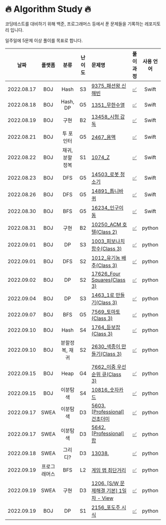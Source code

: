 # 🔥 Algorithm Study 🔥

코딩테스트를 대비하기 위해 백준, 프로그래머스 등에서 푼 문제들을 기록하는 레포지토리 입니다.

일주일에 5문제 이상 풀이를 목표로 합니다.


날짜        | 플랫폼 | 분류 | 난이도 | 문제명 | 풀이 과정 | 사용 언어 |
:-------------------------:|:-------------------------: |:-------------------------: |:-------------------------:    |:-------------------------   |:-------------------------:  |:-------------------------:  
2022.08.17 |BOJ|Hash|S3|[9375_패션왕 신해빈](https://www.acmicpc.net/problem/9375) | [✅](https://github.com/hyodamon/Swift_Algorithm/blob/main/%EB%B0%B1%EC%A4%80/Silver/9375.%E2%80%85%ED%8C%A8%EC%85%98%EC%99%95%E2%80%85%EC%8B%A0%ED%95%B4%EB%B9%88/README.md) | Swift |
2022.08.18 |BOJ|Hash, DP|G5|[1351_무한수열](https://www.acmicpc.net/problem/1351) | [✅](https://github.com/hyodamon/Swift_Algorithm/tree/main/%EB%B0%B1%EC%A4%80/Gold/1351.%E2%80%85%EB%AC%B4%ED%95%9C%E2%80%85%EC%88%98%EC%97%B4) | Swift |
2022.08.19 |BOJ|구현|B2|[13458_시험 감독](https://www.acmicpc.net/problem/13458) | [✅](https://github.com/hyodamon/Swift_Algorithm/tree/main/%EB%B0%B1%EC%A4%80/Bronze/13458.%E2%80%85%EC%8B%9C%ED%97%98%E2%80%85%EA%B0%90%EB%8F%85) | Swift |
2022.08.21 |BOJ|투 포인터|G5|[2467_용액](https://www.acmicpc.net/problem/2467) | [✅](https://github.com/hyodamon/Swift_Algorithm/tree/main/%EB%B0%B1%EC%A4%80/Gold/2467.%E2%80%85%EC%9A%A9%EC%95%A1) | Swift |
2022.08.22 |BOJ|재귀, 분할 정복|S1|[1074_Z](https://www.acmicpc.net/problem/1074) | [✅](https://github.com/hyodamon/Swift_Algorithm/tree/main/%EB%B0%B1%EC%A4%80/Silver/1074.%E2%80%85Z) | Swift |
2022.08.23 |BOJ|DFS|G5|[14503_로봇 청소기](https://www.acmicpc.net/problem/14503) | [✅](https://github.com/hyodamon/Swift_Algorithm/tree/main/%EB%B0%B1%EC%A4%80/Gold/14503.%E2%80%85%EB%A1%9C%EB%B4%87%E2%80%85%EC%B2%AD%EC%86%8C%EA%B8%B0) | Swift |
2022.08.26 |BOJ|DFS|G5|[14891_톱니바퀴](https://www.acmicpc.net/problem/14891) | [✅](https://github.com/hyodamon/Swift_Algorithm/tree/main/%EB%B0%B1%EC%A4%80/Gold/14891.%E2%80%85%ED%86%B1%EB%8B%88%EB%B0%94%ED%80%B4) | Swift |
2022.08.30 |BOJ|BFS|G5|[16234_인구이동](https://www.acmicpc.net/problem/16234) | [✅](https://github.com/hyodamon/Swift_Algorithm/tree/main/%EB%B0%B1%EC%A4%80/Gold/16234.%E2%80%85%EC%9D%B8%EA%B5%AC%E2%80%85%EC%9D%B4%EB%8F%99) | Swift |
2022.08.31 |BOJ|구현|B2|[10250_ACM 호텔(Class 2)](https://www.acmicpc.net/problem/10250) |[✅](https://github.com/hyodamon/Algorithm_Study/tree/main/%EB%B0%B1%EC%A4%80/Bronze/10250.%E2%80%85ACM%E2%80%85%ED%98%B8%ED%85%94) | python |
2022.09.01 |BOJ|DP|S3|[1003_피보나치 함수(Class 3)](https://www.acmicpc.net/problem/1003) |[✅](https://github.com/hyodamon/Algorithm_Study/tree/main/%EB%B0%B1%EC%A4%80/Silver/1003.%E2%80%85%ED%94%BC%EB%B3%B4%EB%82%98%EC%B9%98%E2%80%85%ED%95%A8%EC%88%98) | python |
2022.09.01 |BOJ|DFS|S2|[1012_유기농 배추(Class 3)](https://www.acmicpc.net/problem/1012) |[✅](https://github.com/hyodamon/Algorithm_Study/tree/main/%EB%B0%B1%EC%A4%80/Silver/1012.%E2%80%85%EC%9C%A0%EA%B8%B0%EB%86%8D%E2%80%85%EB%B0%B0%EC%B6%94) | python |
2022.09.02 |BOJ|DP|S2|[17626_Four Squares(Class 3)](https://www.acmicpc.net/problem/17626) |[✅](https://github.com/hyodamon/Algorithm_Study/tree/main/%EB%B0%B1%EC%A4%80/Silver/17626.%E2%80%85Four%E2%80%85Squares) | python |
2022.09.04 |BOJ|DP|S3|[1463_1로 만들기(Class 3)](https://www.acmicpc.net/problem/1463) |[✅](https://github.com/hyodamon/Algorithm_Study/tree/main/%EB%B0%B1%EC%A4%80/Silver/1463.%E2%80%851%EB%A1%9C%E2%80%85%EB%A7%8C%EB%93%A4%EA%B8%B0) | python |
2022.09.07 |BOJ|BFS|G5|[7569_토마토(Class 3)](https://www.acmicpc.net/problem/7569) |[✅](https://github.com/hyodamon/Algorithm_Study/tree/main/%EB%B0%B1%EC%A4%80/Gold/7569.%E2%80%85%ED%86%A0%EB%A7%88%ED%86%A0) | python |
2022.09.10 |BOJ|Hash|S4|[1764_듣보잡(Class 3)](https://www.acmicpc.net/problem/1764) |[✅](https://github.com/hyodamon/Algorithm_Study/tree/main/%EB%B0%B1%EC%A4%80/Silver/1764.%E2%80%85%EB%93%A3%EB%B3%B4%EC%9E%A1) | python |
2022.09.10 |BOJ|분할정복, 재귀|S2|[2630_색종이 만들기(Class 3)](https://www.acmicpc.net/problem/2630) |[✅](https://github.com/hyodamon/Algorithm_Study/tree/main/%EB%B0%B1%EC%A4%80/Silver/2630.%E2%80%85%EC%83%89%EC%A2%85%EC%9D%B4%E2%80%85%EB%A7%8C%EB%93%A4%EA%B8%B0) | python |
2022.09.15 |BOJ|Heap|G4|[7662_이중 우선순위 큐(Class 3)](https://www.acmicpc.net/problem/7662) |[✅](https://github.com/hyodamon/Algorithm_Study/tree/main/%EB%B0%B1%EC%A4%80/Gold/7662.%E2%80%85%EC%9D%B4%EC%A4%91%E2%80%85%EC%9A%B0%EC%84%A0%EC%88%9C%EC%9C%84%E2%80%85%ED%81%90) | python |
2022.09.15 |BOJ|이분탐색|S4|[10816_숫자카드](https://www.acmicpc.net/problem/10816) |[✅](https://github.com/hyodamon/Algorithm_Study/tree/main/%EB%B0%B1%EC%A4%80/Silver/10816.%E2%80%85%EC%88%AB%EC%9E%90%E2%80%85%EC%B9%B4%EB%93%9C%E2%80%852) | python |
2022.09.17 |SWEA|이분탐색|D3|[5603. [Professional] 건초더미](https://swexpertacademy.com/main/code/problem/problemDetail.do?contestProbId=AWXGEbd6cjMDFAUo&) |[✅](https://github.com/hyodamon/Algorithm_Study/tree/main/SWEA/D3/5603.%E2%80%85%EF%BC%BBProfessional%EF%BC%BD%E2%80%85%EA%B1%B4%EC%B4%88%EB%8D%94%EB%AF%B8) | python |
2022.09.17 |SWEA|이분탐색|D3|[5642. [Professional] 합](https://swexpertacademy.com/main/code/problem/problemDetail.do?contestProbId=AWXQm2SqdxkDFAUo) |[✅](https://github.com/hyodamon/Algorithm_Study/tree/main/SWEA/D3/5642.%E2%80%85%EF%BC%BBProfessional%EF%BC%BD%E2%80%85%ED%95%A9) | python |
2022.09.18 |SWEA|그리디?|D3|[13038. ](https://swexpertacademy.com/main/code/problem/problemDetail.do?contestProbId=AXxNn6GaPW4DFASZ) |[✅](https://github.com/hyodamon/Algorithm_Study/blob/main/SWEA/D3/13038.%E2%80%85%EA%B5%90%ED%99%98%ED%95%99%EC%83%9D/README.md) | python |
2022.09.19 |프로그래머스|BFS|L2|[게임 맵 최단거리](https://school.programmers.co.kr/learn/courses/30/lessons/1844) |[✅](https://github.com/hyodamon/Algorithm_Study/tree/main/%ED%94%84%EB%A1%9C%EA%B7%B8%EB%9E%98%EB%A8%B8%EC%8A%A4/lv2/1844.%E2%80%85%EA%B2%8C%EC%9E%84%E2%80%85%EB%A7%B5%E2%80%85%EC%B5%9C%EB%8B%A8%EA%B1%B0%EB%A6%AC) | python |
2022.09.19 |SWEA|구현|D3|[1206. [S/W 문제해결 기본] 1일차 - View](https://swexpertacademy.com/main/code/problem/problemDetail.do?contestProbId=AXxNn6GaPW4DFASZ) |[✅](https://github.com/hyodamon/Algorithm_Study/blob/main/SWEA/D3/13038.%E2%80%85%EA%B5%90%ED%99%98%ED%95%99%EC%83%9D/README.md) | python |
2022.09.19 |BOJ|DP|S1|[2156_포도주 시식](https://www.acmicpc.net/problem/2156) |[✅](https://github.com/hyodamon/Algorithm_Study/tree/main/%EB%B0%B1%EC%A4%80/Silver/2156.%E2%80%85%ED%8F%AC%EB%8F%84%EC%A3%BC%E2%80%85%EC%8B%9C%EC%8B%9D) | python |
